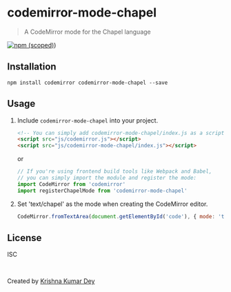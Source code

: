 # codemirror-mode-chapel
> A CodeMirror mode for the Chapel language

[![npm (scoped)](https://img.shields.io/badge/npm-v1.0.3-blue.svg)](https://www.npmjs.com/package/codemirror-mode-chapel))
## Installation

```console
npm install codemirror codemirror-mode-chapel --save
```

## Usage

1. Include `codemirror-mode-chapel` into your project.

    ```html
    <!-- You can simply add codemirror-mode-chapel/index.js as a script tag: -->
    <script src="js/codemirror.js"></script>
    <script src="js/codemirror-mode-chapel/index.js"></script>
    ```

    or

    ```js
    // If you're using frontend build tools like Webpack and Babel,
    // you can simply import the module and register the mode:
    import CodeMirror from 'codemirror'
    import registerChapelMode from 'codemirror-mode-chapel'
    ```

1. Set 'text/chapel' as the mode when creating the CodeMirror editor.

    ```js
    CodeMirror.fromTextArea(document.getElementById('code'), { mode: 'text/chapel' })
    ```

## License

ISC

&nbsp;

Created by [Krishna Kumar Dey](https://github.com/krishnadey30/)

